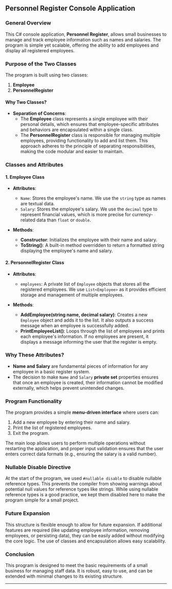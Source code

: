 ## Personnel Register Console Application

### General Overview

This C# console application, **Personnel Register**, allows small businesses to manage and track employee information such as names and salaries. The program is simple yet scalable, offering the ability to add employees and display all registered employees.

### Purpose of the Two Classes

The program is built using two classes:
1. **Employee**
2. **PersonnelRegister**

#### Why Two Classes?

- **Separation of Concerns**: 
    - The **Employee** class represents a single employee with their personal details, which ensures that employee-specific attributes and behaviors are encapsulated within a single class.
    - The **PersonnelRegister** class is responsible for managing multiple employees, providing functionality to add and list them. This approach adheres to the principle of separating responsibilities, making the code modular and easier to maintain.

### Classes and Attributes

#### 1. **Employee Class**
- **Attributes**:
    - `Name`: Stores the employee's name. We use the `string` type as names are textual data.
    - `Salary`: Stores the employee's salary. We use the `decimal` type to represent financial values, which is more precise for currency-related data than `float` or `double`.

- **Methods**:
    - **Constructor**: Initializes the employee with their name and salary.
    - **ToString()**: A built-in method overridden to return a formatted string displaying the employee's name and salary.

#### 2. **PersonnelRegister Class**
- **Attributes**:
    - `employees`: A private list of `Employee` objects that stores all the registered employees. We use `List<Employee>` as it provides efficient storage and management of multiple employees.

- **Methods**:
    - **AddEmployee(string name, decimal salary)**: Creates a new `Employee` object and adds it to the list. It also outputs a success message when an employee is successfully added.
    - **PrintEmployeeList()**: Loops through the list of employees and prints each employee's information. If no employees are present, it displays a message informing the user that the register is empty.

### Why These Attributes?

- **Name and Salary** are fundamental pieces of information for any employee in a basic register system.
- The decision to make `Name` and `Salary` **private set** properties ensures that once an employee is created, their information cannot be modified externally, which helps prevent unintended changes.

### Program Functionality

The program provides a simple **menu-driven interface** where users can:
1. Add a new employee by entering their name and salary.
2. Print the list of registered employees.
3. Exit the program.

The main loop allows users to perform multiple operations without restarting the application, and proper input validation ensures that the user enters correct data formats (e.g., ensuring the salary is a valid number).

### Nullable Disable Directive

At the start of the program, we used `#nullable disable` to disable nullable reference types. This prevents the compiler from showing warnings about potential null values for reference types like strings. While using nullable reference types is a good practice, we kept them disabled here to make the program simple for a small project.

### Future Expansion

This structure is flexible enough to allow for future expansion. If additional features are required (like updating employee information, removing employees, or persisting data), they can be easily added without modifying the core logic. The use of classes and encapsulation allows easy scalability.

### Conclusion

This program is designed to meet the basic requirements of a small business for managing staff data. It is robust, easy to use, and can be extended with minimal changes to its existing structure.

---

